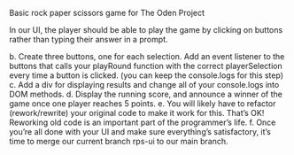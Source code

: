 Basic rock paper scissors game for The Oden Project

In our UI, the player should be able to play the game by clicking on buttons rather than typing their answer in a prompt.

b. Create three buttons, one for each selection. Add an event listener to the buttons that calls your playRound function with the correct playerSelection every time a button is clicked. (you can keep the console.logs for this step)
c. Add a div for displaying results and change all of your console.logs into DOM methods.
d. Display the running score, and announce a winner of the game once one player reaches 5 points.
e. You will likely have to refactor (rework/rewrite) your original code to make it work for this. That’s OK! Reworking old code is an important part of the programmer’s life.
f. Once you’re all done with your UI and make sure everything’s satisfactory, it’s time to merge our current branch rps-ui to our main branch.
